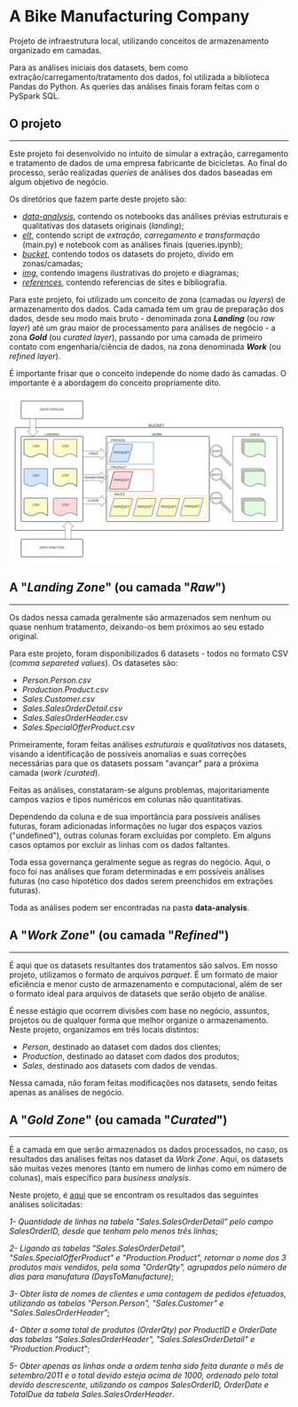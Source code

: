 # A Bike Manufacturing Company

Projeto de infraestrutura local, utilizando conceitos de armazenamento organizado em camadas. 

Para as análises iniciais dos datasets, bem como extração/carregamento/tratamento dos dados, foi utilizada a biblioteca Pandas do Python. As queries das análises finais foram feitas com o PySpark SQL.

## O projeto
---

Este projeto foi desenvolvido no intuito de simular a extração, carregamento e tratamento de dados de uma empresa fabricante de bicicletas. Ao final do processo, serão realizadas _queries_ de análises dos dados baseadas em algum objetivo de negócio.

Os diretórios que fazem parte deste projeto são:

- _[data-analysis](https://github.com/rbsmotta/bike-manufacturing-company/tree/main/data-analysis)_, contendo os notebooks das análises prévias estruturais e qualitativas dos datasets originais (_landing_);
- _[elt](https://github.com/rbsmotta/bike-manufacturing-company/tree/main/elt)_, contendo script de _extração, carregamento e transformação_ (main.py) e notebook com as análises finais (queries.ipynb);
- _[bucket](https://github.com/rbsmotta/bike-manufacturing-company/tree/main/bucket)_, contendo todos os datasets do projeto, divido em zonas/camadas;
- _[img](https://github.com/rbsmotta/bike-manufacturing-company/tree/main/img)_, contendo imagens ilustrativas do projeto e diagramas;
- _[references](https://github.com/rbsmotta/bike-manufacturing-company/tree/main/reference)_, contendo referencias de sites e bibliografia.

Para este projeto, foi utilizado um conceito de zona (camadas ou _layers_) de armazenamento dos dados. Cada camada tem um grau de preparação dos dados, desde seu modo mais bruto - denominada zona **_Landing_** (ou _raw layer_) até um grau maior de processamento para análises de negócio - a zona **_Gold_** (ou _curated layer_), passando por uma camada de primeiro contato com engenharia/ciência de dados, na zona denominada **_Work_** (ou _refined layer_).

É importante frisar que o conceito independe do nome dado às camadas. O importante é a abordagem do conceito propriamente dito.

[![Alt text](https://github.com/rbsmotta/bike-manufacturing-company/blob/main/img/diagram.png)]([https://digitalocean.com](https://github.com/rbsmotta/bike-manufacturing-company/blob/main/img/diagram.png))

## A "_Landing Zone_" (ou camada "_Raw_")
---

Os dados nessa camada geralmente são armazenados sem nenhum ou quase nenhum tratamento, deixando-os bem próximos ao seu estado original. 

Para este projeto, foram disponibilizados 6 datasets - todos no formato CSV (_comma separeted values_). Os datasetes são:

- _Person.Person.csv_
- _Production.Product.csv_
- _Sales.Customer.csv_
- _Sales.SalesOrderDetail.csv_
- _Sales.SalesOrderHeader.csv_
- _Sales.SpecialOfferProduct.csv_

Primeiramente, foram feitas análises _estruturais_ e _qualitativas_ nos datasets, visando a identificação de possíveis anomalias e suas correções necessárias para que os datasets possam "avançar" para a próxima camada (_work_ /_curated_). 

Feitas as análises, constataram-se alguns problemas, majoritariamente campos vazios e tipos numéricos em colunas não quantitativas. 

Dependendo da coluna e de sua importância para possíveis análises futuras, foram adicionadas informações no lugar dos espaços vazios ("undefined"), outras colunas foram excluídas por completo. Em alguns casos optamos por excluir as linhas com os dados faltantes. 

Toda essa governança geralmente segue as regras do negócio. Aqui, o foco foi nas análises que foram determinadas e em possíveis análises futuras (no caso hipotético dos dados serem preenchidos em extrações futuras).

Toda as análises podem ser encontradas na pasta __data-analysis__. 

## A "_Work Zone_" (ou camada "_Refined_")
---

É aqui que os datasets resultantes dos tratamentos são salvos. Em nosso projeto, utilizamos o formato de arquivos _parquet_. É um formato de maior eficiência e menor custo de armazenamento e computacional, além de ser o formato ideal para arquivos de datasets que serão objeto de análise. 

É nesse estágio que ocorrem divisões com base no negócio, assuntos, projetos ou de qualquer forma que melhor organize o armazenamento.
Neste projeto, organizamos em três locais distintos:

- _Person_, destinado ao dataset com dados dos clientes;
- _Production_, destinado ao dataset com dados dos produtos;
- _Sales_, destinado aos datasets com dados de vendas.

Nessa camada, não foram feitas modificações nos datasets, sendo feitas apenas as análises de negócio.

## A "_Gold Zone_" (ou camada "_Curated_")
---

É a camada em que serão armazenados os dados processados, no caso, os resultados das análises feitas nos dataset da _Work Zone_. Aqui, os datasets são muitas vezes menores (tanto em numero de linhas como em número de colunas), mais específico para _business analysis_.

Neste projeto, é [aqui](https://github.com/rbsmotta/bike-manufacturing-company/blob/main/elt/queries.ipynb) que se encontram os resultados das seguintes análises solicitadas:

_1- Quantidade de linhas na tabela "Sales.SalesOrderDetail" pelo campo SalesOrderID, desde que tenham pelo menos três linhas_;

_2- Ligando as tabelas "Sales.SalesOrderDetail", "Sales.SpecialOfferProduct" e "Production.Product", retornar o nome dos 3 produtos mais vendidos, pela soma "OrderQty", agrupados pelo número de dias para manufatura (DaysToManufacture)_;

_3- Obter lista de nomes de clientes e uma contagem de pedidos efetuados, utilizando as tabelas "Person.Person", "Sales.Customer" e "Sales.SalesOrderHeader"_;

_4- Obter a soma total de produtos (OrderQty) por ProductID e OrderDate das tabelas "Sales.SalesOrderHeader", "Sales.SalesOrderDetail" e "Production.Product"_;

_5- Obter apenas as linhas onde a ordem tenha sido feita durante o mês de setembro/2011 e o total devido esteja acima de 1000, ordenado pelo total devido descrescente, utilizando os campos SalesOrderID, OrderDate e TotalDue da tabela Sales.SalesOrderHeader_.
